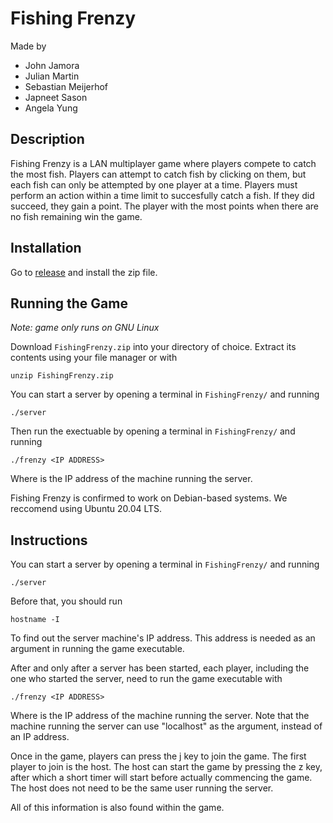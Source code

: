 # Fishing Frenzy

Made by
- John Jamora
- Julian Martin
- Sebastian Meijerhof
- Japneet Sason
- Angela Yung

## Description

Fishing Frenzy is a LAN multiplayer game where players compete to catch the most fish. 
Players can attempt to catch fish by clicking on them, but each fish can only be attempted by one player at a time.
Players must perform an action within a time limit to succesfully catch a fish. If they did succeed, they gain a point.
The player with the most points when there are no fish remaining win the game.

## Installation

Go to [release](https://github.com/smeijerhof/371Project/releases/tag/release) and install the zip file.

## Running the Game

*Note: game only runs on GNU Linux*

Download `FishingFrenzy.zip` into your directory of choice. Extract its contents using your file manager or with
```
unzip FishingFrenzy.zip
```
You can start a server by opening a terminal in `FishingFrenzy/` and running
```
./server
```
Then run the exectuable by opening a terminal in `FishingFrenzy/` and running
```
./frenzy <IP ADDRESS>
```

Where <IP ADDRESS> is the IP address of the machine running the server.

Fishing Frenzy is confirmed to work on Debian-based systems. We reccomend using Ubuntu 20.04 LTS.

## Instructions

You can start a server by opening a terminal in `FishingFrenzy/` and running
```
./server
```

Before that, you should run
```
hostname -I
```
To find out the server machine's IP address. This address is needed as an argument in running the game executable.

After and only after a server has been started, each player, including the one who started the server, need to run the game executable with
```
./frenzy <IP ADDRESS>
```

Where <IP ADDRESS> is the IP address of the machine running the server. Note that the machine running the server can use "localhost" as the argument, instead of an IP address.

Once in the game, players can press the j key to join the game.
The first player to join is the host. The host can start the game by pressing the z key, after which a short timer will start before actually commencing the game. The host does not need to be the same user running the server.

All of this information is also found within the game.
